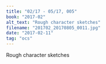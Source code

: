 ```yaml
---
title: "02/17 - 05/17, 005"
book: "2017-02"
alt_text: "Rough character sketches"
filename: "201702_20170805_0011.jpg"
date: "2017-02-11"
tag: "ocs"
---
```

Rough character sketches
